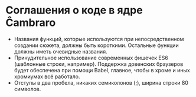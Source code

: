 # Соглашения о коде в ядре Ĉambraro

- Названия функций, которые используются при непосредственном создании сюжета, должны быть короткими. Остальные функции должны иметь очевидные названия.
- Принудительное использование современных фишечек ES6 (шаблонные строки, например). Поддержка довенских браузеров будет обеспечена при помощи Babel, главное, чтобы в хроме и иных хромиумах всё работало.
- Отступы в два пробела, никаких семиколонов (;), ширина строки 80 символов.
